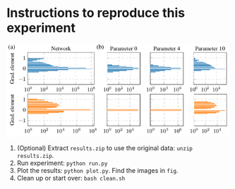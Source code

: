 # Instructions to reproduce this experiment

![Layerwise information](output/exp09.png)

1. (Optional) Extract `results.zip` to use the original data: `unzip results.zip`.
2. Run experiment: `python run.py`
3. Plot the results: `python plot.py`. Find the images in `fig`.
4. Clean up or start over: `bash clean.sh`
